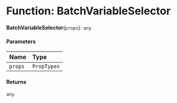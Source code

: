 # Function: BatchVariableSelector

**BatchVariableSelector**(`props`): `any`

#### Parameters

| Name | Type |
| :------ | :------ |
| `props` | `PropTypes` |

#### Returns

`any`
